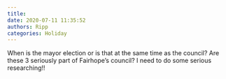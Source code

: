 ```yaml
---
title: 
date: 2020-07-11 11:35:52
authors: Ripp
categories: Holiday
---
```


 When is the mayor election or is that at the same time as the council? Are these 3 seriously part of Fairhope’s council? I need to do some serious researching!!